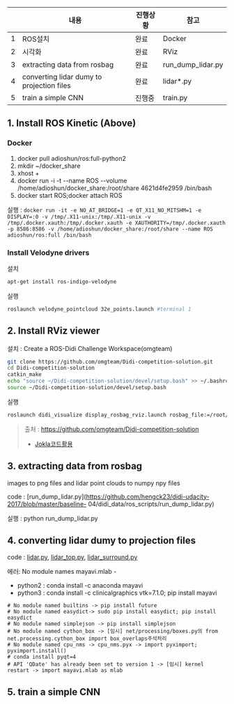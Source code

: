 ||내용|진행상황|참고|
|-|-|-|-|
|1|ROS설치|완료|Docker|
|2|시각화|완료|RViz|
|3|extracting data from rosbag|완료|run_dump_lidar.py|
|4|converting lidar dumy to projection files|완료|lidar*.py|
|5|train a simple CNN|진행중|train.py|


## 1. Install ROS Kinetic (Above)

### Docker 

1. docker pull adioshun/ros:full-python2
2. mkdir ~/docker_share
3. xhost +
3. docker run -i -t --name ROS --volume /home/adioshun/docker_share:/root/share 4621d4fe2959 /bin/bash
4. docker start ROS;docker attach ROS

실행 : `docker run -it -e NO_AT_BRIDGE=1 -e QT_X11_NO_MITSHM=1 -e DISPLAY=:0 -v /tmp/.X11-unix:/tmp/.X11-unix -v /tmp/.docker.xauth:/tmp/.docker.xauth -e XAUTHORITY=/tmp/.docker.xauth -p 8586:8586 -v /home/adioshun/docker_share:/root/share --name ROS adioshun/ros:full /bin/bash`

### Install Velodyne drivers
설치 
```bash
apt-get install ros-indigo-velodyne
```

실행 
```bash
roslaunch velodyne_pointcloud 32e_points.launch #terminal 1
```

## 2. Install RViz viewer
설치 : Create a ROS-Didi Challenge Workspace(omgteam)

```bash
git clone https://github.com/omgteam/Didi-competition-solution.git
cd Didi-competition-solution
catkin_make
echo "source ~/Didi-competition-solution/devel/setup.bash" >> ~/.bashrc
source ~/Didi-competition-solution/devel/setup.bash
```
실행
```bash
roslaunch didi_visualize display_rosbag_rviz.launch rosbag_file:=/root/data/15.bag
```

> 출처 : https://github.com/omgteam/Didi-competition-solution
> - [Jokla코드활용](https://github.com/jokla/didi_challenge_ros)

## 3. extracting data from rosbag
images to png files and lidar point clouds to numpy npy files

code : [run_dump_lidar.py](https://github.com/hengck23/didi-udacity-2017/blob/master/baseline-
04/didi_data/ros_scripts/run_dump_lidar.py)

실행 : python run_dump_lidar.py

## 4. converting lidar dumy to projection files

code : [lidar.py](https://github.com/hengck23/didi-udacity-2017/blob/master/baseline-04/didi_data/lidar.py),  [lidar_top.py](https://github.com/hengck23/didi-udacity-2017/blob/master/baseline-04/didi_data/lidar_top.py), [lidar_surround.py](https://github.com/hengck23/didi-udacity-2017/blob/master/baseline-04/didi_data/lidar_surround.py)

에러: No module names mayavi.mlab -
- python2 : conda install -c anaconda mayavi 
- python3 : conda install -c clinicalgraphics vtk=7.1.0; pip install mayavi 
```
# No module named builtins -> pip install future
# No module named easydict-> sudo pip install easydict; pip install easydict 
# No module named simplejson -> pip install simplejson
# No module named cython_box -> [임시] net/processing/boxes.py의 from net.processing.cython_box import box_overlaps주석처리 
# No module named cpu_nms -> cpu_nms.pyx -> import pyximport; pyximport.install()
# conda install pyqt=4
# API 'QDate' has already been set to version 1 -> [임시] kernel restart -> import mayavi.mlab as mlab
```

## 5. train a simple CNN
